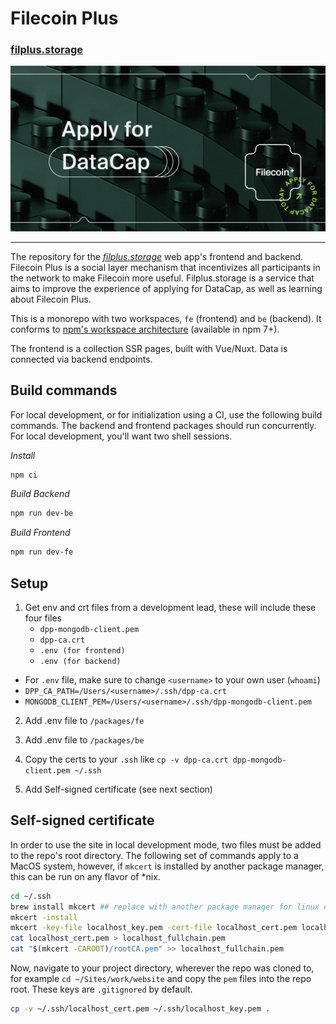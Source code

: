 # Filecoin Plus
### [filplus.storage](https://filplus.storage)

![FilPlus.Storage graph image](packages/fe/static/open-graph-image.png)

***

The repository for the _[filplus.storage](https://filplus.storage)_ web app's frontend and backend. Filecoin Plus is a social layer mechanism that incentivizes all participants in the network to make Filecoin more useful. Filplus.storage is a service that aims to improve the experience of applying for DataCap, as well as learning about Filecoin Plus.

This is a monorepo with two workspaces, `fe` (frontend) and `be` (backend). It conforms to [npm's workspace architecture](https://docs.npmjs.com/cli/v7/using-npm/workspaces) (available in npm 7+).

The frontend is a collection SSR pages, built with Vue/Nuxt. Data is connected via backend endpoints.


## Build commands

For local development, or for initialization using a CI, use the following build commands. The backend and frontend packages should run concurrently. For local development, you'll want two shell sessions.

*Install*

```bash
npm ci
```

*Build Backend*

```bash
npm run dev-be
```

*Build Frontend*

```bash
npm run dev-fe
```


## Setup

1. Get env and crt files from a development lead, these will include these four files
    - `dpp-mongodb-client.pem`
    - `dpp-ca.crt`
    - `.env (for frontend)`
    - `.env (for backend)`
  - For `.env` file, make sure to change `<username>` to your own user (`whoami`)
  - `DPP_CA_PATH=/Users/<username>/.ssh/dpp-ca.crt`
  - `MONGODB_CLIENT_PEM=/Users/<username>/.ssh/dpp-mongodb-client.pem`

2. Add .env file to `/packages/fe`

3. Add .env file to `/packages/be`

4. Copy the certs to your `.ssh` like `cp -v dpp-ca.crt dpp-mongodb-client.pem ~/.ssh`

5. Add Self-signed certificate (see next section)


## Self-signed certificate

In order to use the site in local development mode, two files must be added to the repo's root directory. The following set of commands apply to a MacOS system, however, if `mkcert` is installed by another package manager, this can be run on any flavor of *nix. 

```zsh
cd ~/.ssh
brew install mkcert ## replace with another package manager for linux distro
mkcert -install
mkcert -key-file localhost_key.pem -cert-file localhost_cert.pem localhost 127.0.0.1
cat localhost_cert.pem > localhost_fullchain.pem
cat "$(mkcert -CAROOT)/rootCA.pem" >> localhost_fullchain.pem
```

Now, navigate to your project directory, wherever the repo was cloned to, for example `cd ~/Sites/work/website` and copy the `pem` files into the repo root. These keys are `.gitignored` by default.

```zsh
cp -v ~/.ssh/localhost_cert.pem ~/.ssh/localhost_key.pem .
```

